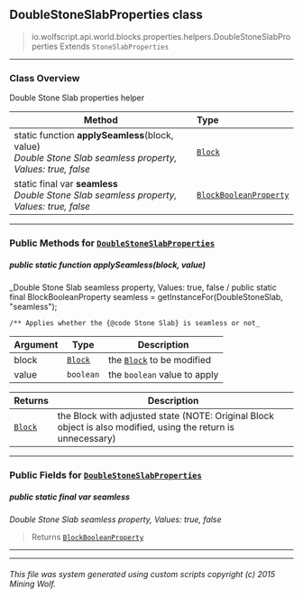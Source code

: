 ## DoubleStoneSlabProperties __class__

>io.wolfscript.api.world.blocks.properties.helpers.DoubleStoneSlabProperties
>Extends `StoneSlabProperties`

---

### Class Overview

Double Stone Slab properties helper

Method | Type   
--- | :--- 
static function __applySeamless__(block, value) <br> _Double Stone Slab seamless property, Values: true, false_ | [`Block`](..\..\Block.md)
static final var __seamless__ <br> _Double Stone Slab seamless property, Values: true, false_ | [`BlockBooleanProperty`](..\BlockBooleanProperty.md)



---


### Public Methods for [`DoubleStoneSlabProperties`](DoubleStoneSlabProperties.md)

##### <a id='applyseamless'></a>public static function __applySeamless__(block, value)

_Double Stone Slab seamless property, Values: true, false /
    public static final BlockBooleanProperty seamless = getInstanceFor(DoubleStoneSlab, "seamless");

    /** Applies whether the {@code Stone Slab} is seamless or not_

Argument | Type | Description  
--- | --- | --- 
block | [`Block`](..\..\Block.md) | the [`Block`](..\..\Block.md) to be modified
value | `boolean` | the `boolean` value to apply

Returns | Description
--- | --- 
[`Block`](..\..\Block.md) | the Block with adjusted state (NOTE: Original Block object is also modified, using the return is unnecessary)


---

### Public Fields for [`DoubleStoneSlabProperties`](DoubleStoneSlabProperties.md)

##### <a id='seamless'></a>public static final var __seamless__

_Double Stone Slab seamless property, Values: true, false_

>Returns
>  [`BlockBooleanProperty`](..\BlockBooleanProperty.md)

---
---


###### This file was system generated using custom scripts copyright (c) 2015 Mining Wolf.
	

